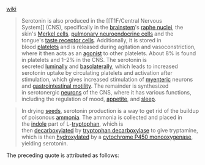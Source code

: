 [wiki](https://en.wikipedia.org/wiki/Serotonin)

> Serotonin is also produced in the [[T1F/Central Nervous System]] (CNS), specifically in the [brainstem](https://en.wikipedia.org/wiki/Brainstem "Brainstem")'s [raphe nuclei](https://en.wikipedia.org/wiki/Raphe_nuclei "Raphe nuclei"), the skin's [Merkel cells](https://en.wikipedia.org/wiki/Merkel_cells "Merkel cells"), [pulmonary neuroendocrine cells](https://en.wikipedia.org/wiki/Pulmonary_neuroendocrine_cell "Pulmonary neuroendocrine cell") and the tongue's [taste receptor cells](https://en.wikipedia.org/wiki/Taste_bud "Taste bud"). Additionally, it is stored in blood [platelets](https://en.wikipedia.org/wiki/Platelet "Platelet") and is released during agitation and vasoconstriction, where it then acts as an [agonist](https://en.wikipedia.org/wiki/Agonist "Agonist") to other platelets. About 8% is found in platelets and 1–2% in the CNS. The serotonin is secreted [luminally](https://en.wikipedia.org/wiki/Lumen_(anatomy) "Lumen (anatomy)") and [basolaterally](https://en.wikipedia.org/wiki/Basolateral "Basolateral"), which leads to increased serotonin uptake by circulating platelets and activation after stimulation, which gives increased stimulation of [myenteric](https://en.wikipedia.org/wiki/Myenteric "Myenteric") neurons and [gastrointestinal motility](https://en.wikipedia.org/wiki/Gastrointestinal_motility "Gastrointestinal motility"). The remainder is synthesized in serotonergic [neurons](https://en.wikipedia.org/wiki/Neuron "Neuron") of the CNS, where it has various functions, including the regulation of mood, [appetite](https://en.wikipedia.org/wiki/Appetite "Appetite"), and [sleep](https://en.wikipedia.org/wiki/Sleep "Sleep").

> In drying [seeds](https://en.wikipedia.org/wiki/Seed "Seed"), serotonin production is a way to get rid of the buildup of poisonous [ammonia](https://en.wikipedia.org/wiki/Ammonia "Ammonia"). The ammonia is collected and placed in the [indole](https://en.wikipedia.org/wiki/Indole "Indole") part of L-[tryptophan](https://en.wikipedia.org/wiki/Tryptophan "Tryptophan"), which is then [decarboxylated](https://en.wikipedia.org/wiki/Decarboxylation "Decarboxylation") by [tryptophan decarboxylase](https://en.wikipedia.org/wiki/Aromatic_L-amino_acid_decarboxylase "Aromatic L-amino acid decarboxylase") to give tryptamine, which is then [hydroxylated](https://en.wikipedia.org/wiki/Hydroxylation "Hydroxylation") by a [cytochrome P450 monooxygenase](https://en.wikipedia.org/wiki/Cytochrome_P450_monooxygenase "Cytochrome P450 monooxygenase"), yielding serotonin.

The preceding quote is attributed as follows:

